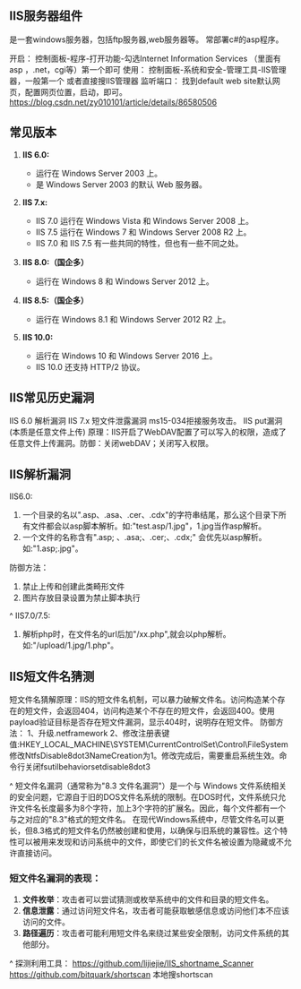 ## **IIS服务器组件**
是一套windows服务器，包括ftp服务器,web服务器等。
常部署c#的asp程序。


开启：
控制面板-程序-打开功能-勾选Internet Information Services （里面有asp ，.net，cgi等）第一个即可
使用：
控制面板-系统和安全-管理工具-IIS管理器，一般第一个
或者直接搜IIS管理器
监听端口：
找到default web site默认网页，配置网页位置，启动，即可。
<https://blog.csdn.net/zy010101/article/details/86580506>

## **常见版本**
1. **IIS 6.0:**
   * 运行在 Windows Server 2003 上。
   * 是 Windows Server 2003 的默认 Web 服务器。

2. **IIS 7.x:**
   * IIS 7.0 运行在 Windows Vista 和 Windows Server 2008 上。
   * IIS 7.5 运行在 Windows 7 和 Windows Server 2008 R2 上。
   * IIS 7.0 和 IIS 7.5 有一些共同的特性，但也有一些不同之处。

3. **IIS 8.0:（国企多）**
   * 运行在 Windows 8 和 Windows Server 2012 上。

4. **IIS 8.5:（国企多）**
   * 运行在 Windows 8.1 和 Windows Server 2012 R2 上。

5. **IIS 10.0:**
   * 运行在 Windows 10 和 Windows Server 2016 上。
   * IIS 10.0 还支持 HTTP/2 协议。


## **IIS常见历史漏洞**
IIS 6.0 解析漏洞
IIS 7.x 短文件泄露漏洞
ms15-034拒接服务攻击。
IIS put漏洞 (本质是任意文件上传)
原理：IIS开启了WebDAV配置了可以写入的权限，造成了任意文件上传漏洞。防御：关闭webDAV；关闭写入权限。
## **IIS解析漏洞**
IIS6.0:
1. 一个目录的名以".asp、.asa、.cer、.cdx"的字符串结尾，那么这个目录下所有文件都会以asp脚本解析。如:"test.asp/1.jpg"，1.jpg当作asp解析。
2. 一个文件的名称含有".asp;  、.asa;、.cer;、.cdx;"
    会优先以asp解析。如:"1.asp;.jpg"。 

防御方法：
1. 禁止上传和创建此类畸形文件
2. 图片存放目录设置为禁止脚本执行


^
IIS7.0/7.5:
1. 解析php时，在文件名的url后加"/xx.php",就会以php解析。
    如:"/upload/1.jpg/1.php"。

## **IIS短文件名猜测**
短文件名猜解原理：IIS的短文件名机制，可以暴力破解文件名。访问构造某个存在的短文件，会返回404，访问构造某个不存在的短文件，会返回400。使用payload验证目标是否存在短文件漏洞，显示404时，说明存在短文件。
防御方法：
1、升级.netframework
2、修改注册表键值:HKEY_LOCAL_MACHINE\SYSTEM\CurrentControlSet\Control\FileSystem修改NtfsDisable8dot3NameCreation为1。修改完成后，需要重启系统生效。命令行关闭fsutilbehaviorsetdisable8dot3

^
短文件名漏洞（通常称为"8.3 文件名漏洞"）是一个与 Windows 文件系统相关的安全问题，它源自于旧的DOS文件名系统的限制。在DOS时代，文件系统只允许文件名长度最多为8个字符，加上3个字符的扩展名。因此，每个文件都有一个与之对应的"8.3"格式的短文件名。
在现代Windows系统中，尽管文件名可以更长，但8.3格式的短文件名仍然被创建和使用，以确保与旧系统的兼容性。这个特性可以被用来发现和访问系统中的文件，即使它们的长文件名被设置为隐藏或不允许直接访问。
### 短文件名漏洞的表现：
1. **文件枚举**：攻击者可以尝试猜测或枚举系统中的文件和目录的短文件名。
2. **信息泄露**：通过访问短文件名，攻击者可能获取敏感信息或访问他们本不应该访问的文件。
3. **路径遍历**：攻击者可能利用短文件名来绕过某些安全限制，访问文件系统的其他部分。

^
探测利用工具：
<https://github.com/lijiejie/IIS_shortname_Scanner>
<https://github.com/bitquark/shortscan>
本地搜shortscan